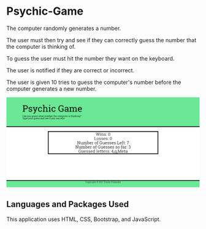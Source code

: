 # Psychic-Game


The computer randomly generates a number. 

The user must then try and see if they can correctly guess the number that the computer is thinking of. 

To guess the user must hit the number they want on the keyboard.

The user is notified if they are correct or incorrect.

The user is given 10 tries to guess the computer's number before the computer generates a new number.

![psychic](./assets/images/psychicImage.png)


## Languages and Packages Used

This application uses HTML, CSS, Bootstrap, and JavaScript.

